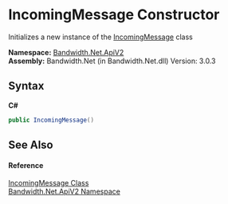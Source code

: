 ﻿# IncomingMessage Constructor 
 

Initializes a new instance of the <a href ="T_Bandwidth_Net_ApiV2_IncomingMessage.md">IncomingMessage</a> class

**Namespace:**&nbsp;<a href ="N_Bandwidth_Net_ApiV2.md">Bandwidth.Net.ApiV2</a><br />**Assembly:**&nbsp;Bandwidth.Net (in Bandwidth.Net.dll) Version: 3.0.3

## Syntax

**C#**<br />
``` C#
public IncomingMessage()
```


## See Also


#### Reference
<a href ="T_Bandwidth_Net_ApiV2_IncomingMessage.md">IncomingMessage Class</a><br /><a href ="N_Bandwidth_Net_ApiV2.md">Bandwidth.Net.ApiV2 Namespace</a><br />